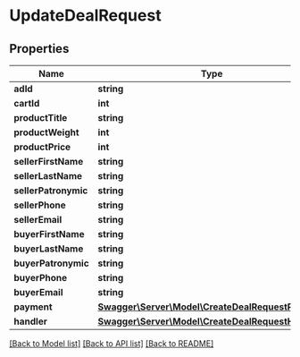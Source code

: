 # UpdateDealRequest

## Properties
Name | Type | Description | Notes
------------ | ------------- | ------------- | -------------
**adId** | **string** |  | [optional] 
**cartId** | **int** |  | [optional] 
**productTitle** | **string** |  | [optional] 
**productWeight** | **int** |  | [optional] 
**productPrice** | **int** |  | [optional] 
**sellerFirstName** | **string** |  | [optional] 
**sellerLastName** | **string** |  | [optional] 
**sellerPatronymic** | **string** |  | [optional] 
**sellerPhone** | **string** |  | [optional] 
**sellerEmail** | **string** |  | [optional] 
**buyerFirstName** | **string** |  | [optional] 
**buyerLastName** | **string** |  | [optional] 
**buyerPatronymic** | **string** |  | [optional] 
**buyerPhone** | **string** |  | [optional] 
**buyerEmail** | **string** |  | [optional] 
**payment** | [**Swagger\Server\Model\CreateDealRequestPayment**](CreateDealRequestPayment.md) |  | [optional] 
**handler** | [**Swagger\Server\Model\CreateDealRequestHandler**](CreateDealRequestHandler.md) |  | [optional] 

[[Back to Model list]](../README.md#documentation-for-models) [[Back to API list]](../README.md#documentation-for-api-endpoints) [[Back to README]](../README.md)


